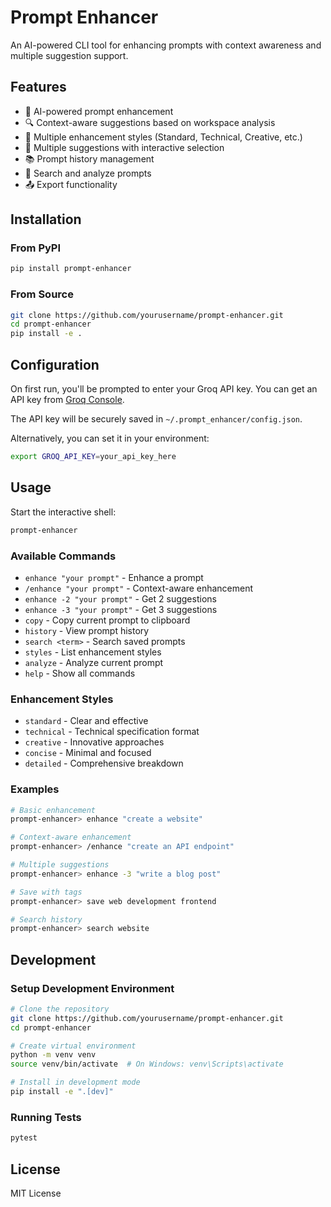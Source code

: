 # Prompt Enhancer

An AI-powered CLI tool for enhancing prompts with context awareness and multiple suggestion support.

## Features

- 🧠 AI-powered prompt enhancement
- 🔍 Context-aware suggestions based on workspace analysis
- 🎨 Multiple enhancement styles (Standard, Technical, Creative, etc.)
- 📝 Multiple suggestions with interactive selection
- 📚 Prompt history management
- 🔎 Search and analyze prompts
- 📤 Export functionality

## Installation

### From PyPI
```bash
pip install prompt-enhancer
```

### From Source
```bash
git clone https://github.com/yourusername/prompt-enhancer.git
cd prompt-enhancer
pip install -e .
```

## Configuration

On first run, you'll be prompted to enter your Groq API key.
You can get an API key from [Groq Console](https://console.groq.com).

The API key will be securely saved in `~/.prompt_enhancer/config.json`.

Alternatively, you can set it in your environment:
```bash
export GROQ_API_KEY=your_api_key_here
```

## Usage

Start the interactive shell:
```bash
prompt-enhancer
```

### Available Commands

- `enhance "your prompt"` - Enhance a prompt
- `/enhance "your prompt"` - Context-aware enhancement
- `enhance -2 "your prompt"` - Get 2 suggestions
- `enhance -3 "your prompt"` - Get 3 suggestions
- `copy` - Copy current prompt to clipboard
- `history` - View prompt history
- `search <term>` - Search saved prompts
- `styles` - List enhancement styles
- `analyze` - Analyze current prompt
- `help` - Show all commands

### Enhancement Styles

- `standard` - Clear and effective
- `technical` - Technical specification format
- `creative` - Innovative approaches
- `concise` - Minimal and focused
- `detailed` - Comprehensive breakdown

### Examples

```bash
# Basic enhancement
prompt-enhancer> enhance "create a website"

# Context-aware enhancement
prompt-enhancer> /enhance "create an API endpoint"

# Multiple suggestions
prompt-enhancer> enhance -3 "write a blog post"

# Save with tags
prompt-enhancer> save web development frontend

# Search history
prompt-enhancer> search website
```

## Development

### Setup Development Environment
```bash
# Clone the repository
git clone https://github.com/yourusername/prompt-enhancer.git
cd prompt-enhancer

# Create virtual environment
python -m venv venv
source venv/bin/activate  # On Windows: venv\Scripts\activate

# Install in development mode
pip install -e ".[dev]"
```

### Running Tests
```bash
pytest
```

## License

MIT License